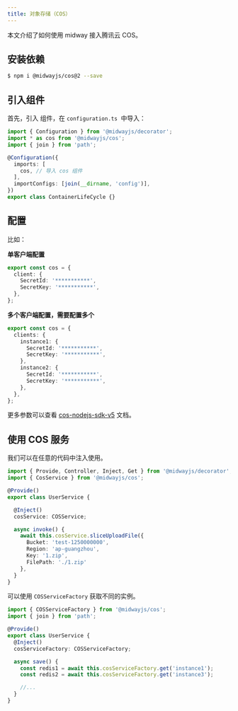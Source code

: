 ```yaml
---
title: 对象存储（COS）
---
```


本文介绍了如何使用 midway 接入腾讯云 COS。

## 安装依赖

```bash
$ npm i @midwayjs/cos@2 --save
```



## 引入组件

首先，引入 组件，在 `configuration.ts`  中导入：

```typescript
import { Configuration } from '@midwayjs/decorator';
import * as cos from '@midwayjs/cos';
import { join } from 'path';

@Configuration({
  imports: [
    cos, // 导入 cos 组件
  ],
  importConfigs: [join(__dirname, 'config')],
})
export class ContainerLifeCycle {}
```

## 配置

比如：


**单客户端配置**

```typescript
export const cos = {
  client: {
    SecretId: '***********',
    SecretKey: '***********',
  },
};
```

**多个客户端配置，需要配置多个**

```typescript
export const cos = {
  clients: {
    instance1: {
      SecretId: '***********',
      SecretKey: '***********',
    },
    instance2: {
      SecretId: '***********',
      SecretKey: '***********',
    },
  },
};
```

更多参数可以查看 [cos-nodejs-sdk-v5](https://github.com/tencentyun/cos-nodejs-sdk-v5) 文档。


## 使用 COS 服务

我们可以在任意的代码中注入使用。

```typescript
import { Provide, Controller, Inject, Get } from '@midwayjs/decorator';
import { CosService } from '@midwayjs/cos';

@Provide()
export class UserService {

  @Inject()
  cosService: COSService;

  async invoke() {
    await this.cosService.sliceUploadFile({
      Bucket: 'test-1250000000',
      Region: 'ap-guangzhou',
      Key: '1.zip',
      FilePath: './1.zip'
    },
  }
}
```



可以使用 `COSServiceFactory` 获取不同的实例。

```typescript
import { COSServiceFactory } from '@midwayjs/cos';
import { join } from 'path';

@Provide()
export class UserService {
  @Inject()
  cosServiceFactory: COSServiceFactory;

  async save() {
    const redis1 = await this.cosServiceFactory.get('instance1');
    const redis2 = await this.cosServiceFactory.get('instance3');

    //...
  }
}
```
